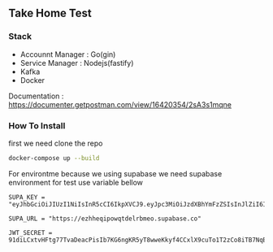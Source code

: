 ## Take Home Test
### Stack
- Accounnt Manager : Go(gin)
- Service Manager : Nodejs(fastify)
- Kafka 
- Docker 

Documentation : https://documenter.getpostman.com/view/16420354/2sA3s1mqne


### How To Install

first we need clone the repo 

```bash
docker-compose up --build
```

For environtme because we using supabase we need supabase environment for test use variable bellow 


```
SUPA_KEY = "eyJhbGciOiJIUzI1NiIsInR5cCI6IkpXVCJ9.eyJpc3MiOiJzdXBhYmFzZSIsInJlZiI6ImV6aGhlcWlwb3dxdGRlbHJibWVvIiwicm9sZSI6ImFub24iLCJpYXQiOjE3MjI5MTcyMTMsImV4cCI6MjAzODQ5MzIxM30.RtS7brqSfY2Sv1Mz3QrYMMPWtveBBs2mNnmciEgWvlw"
```
```
SUPA_URL = "https://ezhheqipowqtdelrbmeo.supabase.co"
```
```
JWT_SECRET = 91diLCxtvHFtg77TvaDeacPisIb7KG6ngKR5yT8wweKkyf4CCxlX9cuTo1T2zCo8iTB7NqBKsTbL6d0m7GeFew==
```
